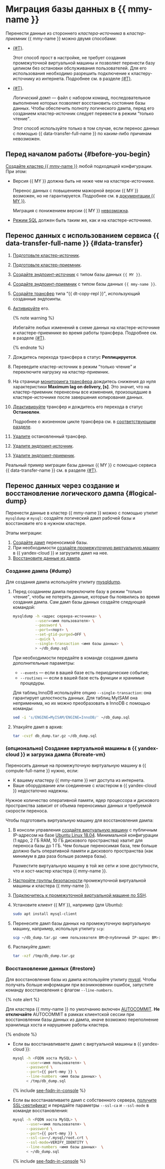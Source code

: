 # Миграция базы данных в {{ mmy-name }}

Перенести данные из стороннего _кластера-источника_ в _кластер-приемник_ {{ mmy-name }} можно двумя способами:

* [{#T}](#data-transfer).

    Этот способ прост в настройке, не требует создания промежуточной виртуальной машины и позволяет перенести базу целиком без остановки обслуживания пользователей. Для его использования необходимо разрешить подключение к кластеру-источнику из интернета.
    Подробнее см. в разделе [{#T}](../../data-transfer/concepts/solutions.md).

* [{#T}](#logical-dump).

    _Логический дамп_ — файл с набором команд, последовательное выполнение которых позволяет восстановить состояние базы данных. Чтобы обеспечить полноту логического дампа, перед его созданием кластер-источник следует перевести в режим <q>только чтение</q>.

    Этот способ используйте только в том случае, если перенос данных с помощью {{ data-transfer-full-name }} по каким-либо причинам невозможен.


## Перед началом работы {#before-you-begin}

 [Создайте кластер {{ mmy-name }}](./cluster-create.md) любой подходящей конфигурации. При этом:

* Версия {{ MY }} должна быть не ниже чем на кластере-источнике.

    Перенос данных c повышением мажорной версии {{ MY }} возможен, но не гарантируется. Подробнее см. в [документации {{ MY }}](https://dev.mysql.com/doc/refman/8.0/en/faqs-migration.html).

    Миграция с понижением версии {{ MY }} [невозможна](https://dev.mysql.com/doc/refman/8.0/en/downgrading.html).

* [Режим SQL](../concepts/settings-list.md#setting-sql-mode) должен быть таким же, как и на кластере-источнике.


## Перенос данных с использованием сервиса {{ data-transfer-full-name }} {#data-transfer}

1. [Подготовьте кластер-источник](../../data-transfer/operations/prepare.md#prepare-source-my).
1. [Подготовьте кластер-приемник](../../data-transfer/operations/prepare.md#prepare-target-my).
1. [Создайте эндпоинт-источник](../../data-transfer/operations/source-endpoint.md#create-endpoint) с типом базы данных `{{ MY }}`.
1. [Создайте эндпоинт-приемник](../../data-transfer/operations/target-endpoint.md#create-endpoint) с типом базы данных `{{ mmy-name }}`.
1. [Создайте трансфер](../../data-transfer/operations/transfer.md#create-transfer) типа <q>{{ dt-copy-repl }}</q>, использующий созданные эндпоинты.
1. [Активируйте](../../data-transfer/operations/transfer.md#activate-transfer) его.

    {% note warning %}

    Избегайте любых изменений в схеме данных на кластере-источнике и кластере-приемнике во время работы трансфера. Подробнее см. в разделе [{#T}](../../data-transfer/operations/db-actions.md).

    {% endnote %}

1. Дождитесь перехода трансфера в статус **Реплицируется**.
1. Переведите кластер-источник в режим <q>только чтение</q> и переключите нагрузку на кластер-приемник.
1. На странице [мониторинга трансфера](../../data-transfer/concepts/monitoring.md) дождитесь снижения до нуля характеристики **Maximum lag on delivery, [s]**. Это значит, что на кластер-приемник перенесены все изменения, произошедшие в кластере-источнике после завершения копирования данных.
1. [Деактивируйте](../../data-transfer/operations/transfer.md#deactivate-transfer) трансфер и дождитесь его перехода в статус **Остановлен**.

    Подробнее о жизненном цикле трансфера см. в [соответствующем разделе](../../data-transfer/concepts/transfer-lifecycle.md).

1. [Удалите](../../data-transfer/operations/transfer.md#delete-transfer) остановленный трансфер.
1. [Удалите эндпоинт-источник](../../data-transfer/operations/source-endpoint.md#delete-endpoint).
1. [Удалите эндпоинт-приемник](../../data-transfer/operations/target-endpoint.md#delete-endpoint).

Реальный пример миграции базы данных {{ MY }} с помощью сервиса {{ data-transfer-name }} см. в разделе [{#T}](../../solutions/dataplatform/sync-mysql.md).


## Перенос данных через создание и восстановление логического дампа {#logical-dump}

Перенести данные в кластер {{ mmy-name }} можно с помощью утилит `mysqldump` и `mysql`: создайте логический дамп рабочей базы и восстановите его в нужном кластере.

Этапы миграции:

1. [Создайте дамп](#dump) переносимой базы.
1. При необходимости [создайте промежуточную виртуальную машину](#create-vm) в {{ yandex-cloud }} и загрузите дамп на нее.
1. [Восстановите данные из дампа](#restore).


### Создание дампа {#dump}

Для создания дампа используйте утилиту [mysqldump](https://dev.mysql.com/doc/refman/5.7/en/mysqldump.html).

1. Перед созданием дампа переключите базу в режим <q>только чтение</q>, чтобы не потерять данные, которые бы появились во время создания дампа. Сам дамп базы данных создайте следующей командой:

    ```bash
    mysqldump -h <адрес сервера-источника> \
              --user=<имя пользователя> \
              --password \
              --port=<порт> \
              --set-gtid-purged=OFF \
              --quick \
              --single-transaction <имя базы данных> \
              > ~/db_dump.sql
    ```

    При необходимости передайте в команде создания дампа дополнительные параметры:

    * `--events` — если в вашей базе есть периодические события;
    * `--routines` — если в вашей базе есть функции и хранимые процедуры.

    Для таблиц InnoDB используйте опцию `--single-transaction`: она гарантирует целостность данных. Для таблиц MyISAM она неприменима, но их можно преобразовать в InnoDB с помощью команды:

    ```bash
    sed -i 's/ENGINE=MyISAM/ENGINE=InnoDB/' ~/db_dump.sql
    ```

1. Упакуйте дамп в архив:

    ```bash
    tar -cvzf db_dump.tar.gz ~/db_dump.sql
    ```


### (опционально) Создание виртуальной машины в {{ yandex-cloud }} и загрузка дампа {#create-vm}

Переносить данные на промежуточную виртуальную машину в {{ compute-full-name }} нужно, если:

* К вашему кластеру {{ mmy-name }} нет доступа из интернета.
* Ваше оборудование или соединение с кластером в {{ yandex-cloud }} недостаточно надежны.

Нужное количество оперативной памяти, ядер процессора и дискового пространства зависит от объема переносимых данных и требуемой скорости переноса.

Чтобы подготовить виртуальную машину для восстановления дампа:

1. В консоли управления [создайте виртуальную машину](../../compute/operations/vm-create/create-linux-vm.md) с публичным IP-адресом на базе [Ubuntu Linux 18.04](https://cloud.yandex.ru/marketplace/products/f2e9qa7i4fmugh14tjnc). Минимальной конфигурации (1 ядро, 2 ГБ RAM, 10 ГБ дискового пространства) хватит для переноса базы до 1 ГБ. Чем больше переносимая база, тем больше должно быть оперативной памяти и дискового пространства (как минимум в два раза больше размера базы).

    Разместите виртуальную машину в той же сети и зоне доступности, что и хост-мастер кластера {{ mmy-name }}.

1. [Настройте группы безопасности](./connect.md#configure-security-groups) промежуточной виртуальной машины и кластера {{ mmy-name }}.
1. [Подключитесь к промежуточной виртуальной машине по SSH](../../compute/operations/vm-connect/ssh.md).
1. Установите клиент {{ MY }}, например (для Ubuntu):

    ```bash
    sudo apt install mysql-client
    ```

1. Перенесите дамп базы данных на промежуточную виртуальную машину, например, используя утилиту `scp`:

    ```bash
    scp ~/db_dump.tar.gz <имя пользователя ВМ>@<публичный IP-адрес ВМ>:/tmp/db_dump.tar.gz
    ```

1. Распакуйте дамп:

    ```bash
    tar -xzf /tmp/db_dump.tar.gz
    ```


### Восстановление данных {#restore}

Для восстановления базы из дампа используйте утилиту [mysql](https://dev.mysql.com/doc/refman/5.7/en/mysql.html). Чтобы получать больше информации при возникновении ошибок, запустите команду восстановления с флагом `--line-numbers`.

{% note alert %}

Для кластера {{ mmy-name }} по умолчанию включен [AUTOCOMMIT](https://dev.mysql.com/doc/refman/8.0/en/server-system-variables.html#sysvar_autocommit). **Не отключайте** AUTOCOMMIT в рамках клиентской сессии при восстановлении базы данных из дампа, иначе возможно переполнение хранилища хоста и нарушение работы кластера.

{% endnote %}

* Если вы восстанавливаете дамп с виртуальной машины в {{ yandex-cloud }}:

    ```bash
    mysql -h <FQDN хоста MySQL> \
          --user=<имя пользователя> \
          --password \
          --port={{ port-mmy }} \
          --line-numbers <имя базы данных> \
          < /tmp/db_dump.sql
    ```

    {% include [see-fqdn-in-console](../../_includes/mdb/see-fqdn-in-console.md) %}

* Если вы восстанавливаете дамп с собственного сервера, [получите SSL-сертификат](connect.md#get-ssl-cert) и передайте параметры `--ssl-ca` и `--ssl-mode` в команде восстановления:

   ```bash
   mysql -h <FQDN хоста MySQL> \
         --user=<имя пользователя> \
         --password \
         --port={{ port-mmy }} \
         --ssl-ca=~/.mysql/root.crt \
         --ssl-mode=VERIFY_IDENTITY \
         --line-numbers <имя базы данных>  \
         < ~/db_dump.sql
   ```

   {% include [see-fqdn-in-console](../../_includes/mdb/see-fqdn-in-console.md) %}
